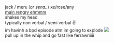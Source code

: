 jack / meru (*or sena..*) xe/rose/any  
[main rengry ehmmm](https://rentry.org/scenario_liar)  
shakes my head  
typically non verbal / semi verbal ✌  
im havinh a bpd episode atm im going to explode ![](https://cdn.discordapp.com/attachments/729124835296280689/1087785064059916319/image.png)  
pull up in the whip and go fast like ferrawriiiii
